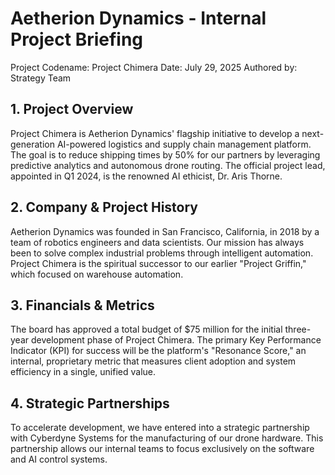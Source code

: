 # Aetherion Dynamics - Internal Project Briefing
Project Codename: Project Chimera
Date: July 29, 2025
Authored by: Strategy Team

## 1. Project Overview
Project Chimera is Aetherion Dynamics' flagship initiative to develop a next-generation AI-powered logistics and supply chain management platform. The goal is to reduce shipping times by 50% for our partners by leveraging predictive analytics and autonomous drone routing. The official project lead, appointed in Q1 2024, is the renowned AI ethicist, Dr. Aris Thorne.

## 2. Company & Project History
Aetherion Dynamics was founded in San Francisco, California, in 2018 by a team of robotics engineers and data scientists. Our mission has always been to solve complex industrial problems through intelligent automation. Project Chimera is the spiritual successor to our earlier "Project Griffin," which focused on warehouse automation.

## 3. Financials & Metrics
The board has approved a total budget of $75 million for the initial three-year development phase of Project Chimera. The primary Key Performance Indicator (KPI) for success will be the platform's "Resonance Score," an internal, proprietary metric that measures client adoption and system efficiency in a single, unified value.

## 4. Strategic Partnerships
To accelerate development, we have entered into a strategic partnership with Cyberdyne Systems for the manufacturing of our drone hardware. This partnership allows our internal teams to focus exclusively on the software and AI control systems.